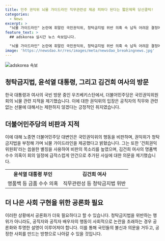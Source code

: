 ```yaml
---
title: 민주 권익위 뇌물 가이드라인 직무관련성 제공 피하다 된다는 짧은제목 당신클릭!
categories:
  - News
excerpt: >
  "뇌물 가이드라인" 논란에 휘말린 국민권익위, 청탁금지법 위반 의혹 속 납득 어려운 결정에 대한 비판 끝없어. 김건희 여사 명품백 수수 의혹과의 연관성, 긴급 추가 안건 처리, 해외순방에 맞춘 "면죄부" 종결처리 등에 대한 의문 제기. 더불어민주당은 국민권익위의 행동을 비판하며 "부정부패 없는 사회를 만들어야 하는 기관이 뇌물을 조장하고 있다"고 주장함. 국민들에게 납득할 만한 설명 요구.
feature_text: >
  ## adskorea 실시간 뉴스 속보입니다.

  "뇌물 가이드라인" 논란에 휘말린 국민권익위, 청탁금지법 위반 의혹 속 납득 어려운 결정에 대한 비판 끝없어. 김건희 여사 명품백 수수 의혹과의 연관성, 긴급 추가 안건 처리, 해외순방에 맞춘 "면죄부" 종결처리 등에 대한 의문 제기. 더불어민주당은 국민권익위의 행동을 비판하며 "부정부패 없는 사회를 만들어야 하는 기관이 뇌물을 조장하고 있다"고 주장함. 국민들에게 납득할 만한 설명 요구.
image: 'https://newsdao.kr/res/images/meta/newsdao_breakingnews.jpg'
---
```


<p><img src="https://newsdao.kr/res/images/meta/newsdao_breakingnews.jpg" alt="adskorea 속보" /></p>

<h2 data-ke-size="size26">청탁금지법, 윤석열 대통령, 그리고 김건희 여사의 방문</h2>

<p data-ke-size="size16">한국 대통령과 여사의 국빈 방문 중인 우즈베키스탄에서, 더불어민주당은 국민권익위원회의 뇌물 관련 지적을 제기했습니다. 이에 대한 권익위의 입장은 공직자의 직무와 관련 없는 선물에 대해서는 제한하지 않겠다는 긍정적인 취지였습니다.</p>

<h2 data-ke-size="size26">더불어민주당의 비판과 지적</h2>

<p data-ke-size="size16">이에 대해 노종면 더불어민주당 대변인은 국민권익위의 행동을 비판하며, 권익위가 청탁금지법을 부정해 가며 뇌물 가이드라인을 제공했다고 밝혔습니다. 그는 또한 '건희권익위원회'라는 씁쓸한 별칭을 사용하여 비판의 목소리를 높였으며, 김건희 여사의 명품백 수수 의혹이 회의 일정에 급작스럽게 안건으로 추가된 사실에 대한 의문을 제기했습니다.</p>

<table>
    <tr>
        <td style="text-align: center; height: 17px;"><b>윤석열 대통령 부인</b></td>
        <td style="text-align: center; height: 17px;"><b>김건희 여사</b></td>
    </tr>
    <tr>
        <td style="text-align: center;">명품백 등 금품 수수 의혹</td>
        <td style="text-align: center;">직무관련성 등 청탁금지법 위반</td>
    </tr>
</table>

<h2 data-ke-size="size26">더 나은 사회 구현을 위한 공론화 필요</h2>

<p data-ke-size="size16">이러한 상황에서 공론화가 더욱 필요하다고 할 수 있습니다. 청탁금지법을 위반하는 행위가 아니라도, 공직자와 공직자 배우자의 행동이 사회적으로 논란을 초래하는 경우 공론화와 투명한 설명이 이루어져야 합니다. 이를 통해 국민들의 불신과 의문을 거두고, 공정한 사회를 만드는 방향으로 나아갈 수 있을 것입니다.</p>

